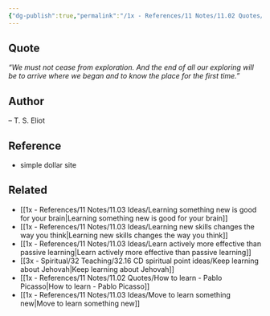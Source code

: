 ```yaml
---
{"dg-publish":true,"permalink":"/1x - References/11 Notes/11.02 Quotes/We must not cease from exploration - T S Eliot/","title":"We must not cease from exploration - T S Eliot","created":"2023-08-23T20:25:41.414+03:00","updated":"2024-02-14T20:18:36.512+03:00"}
---
```



## Quote
_“We must not cease from exploration. And the end of all our exploring will be to arrive where we began and to know the place for the first time.”_ 
## Author
– T. S. Eliot
## Reference
- simple dollar site
## Related
- [[1x - References/11 Notes/11.03 Ideas/Learning something new is good for your brain\|Learning something new is good for your brain]]
- [[1x - References/11 Notes/11.03 Ideas/Learning new skills changes the way you think\|Learning new skills changes the way you think]]
- [[1x - References/11 Notes/11.03 Ideas/Learn actively more effective than passive learning\|Learn actively more effective than passive learning]]
- [[3x - Spiritual/32 Teaching/32.16 CD spiritual point ideas/Keep learning about Jehovah\|Keep learning about Jehovah]]
- [[1x - References/11 Notes/11.02 Quotes/How to learn - Pablo Picasso\|How to learn - Pablo Picasso]]
- [[1x - References/11 Notes/11.03 Ideas/Move to learn something new\|Move to learn something new]]